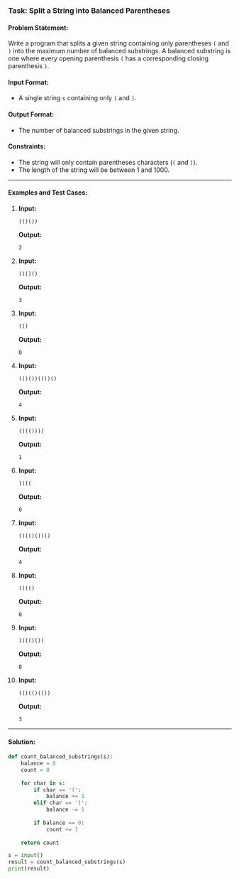 ### Task: Split a String into Balanced Parentheses

#### Problem Statement:
Write a program that splits a given string containing only parentheses `(` and `)` into the maximum number of balanced substrings. A balanced substring is one where every opening parenthesis `(` has a corresponding closing parenthesis `)`.

#### Input Format:
- A single string `s` containing only `(` and `)`.

#### Output Format:
- The number of balanced substrings in the given string.

#### Constraints:
- The string will only contain parentheses characters (`(` and `)`).
- The length of the string will be between 1 and 1000.

---

#### Examples and Test Cases:

1. **Input:**  
   ```
   (()())
   ```  
   **Output:**  
   ```
   2
   ```

2. **Input:**  
   ```
   ()()()
   ```  
   **Output:**  
   ```
   3
   ```

3. **Input:**  
   ```
   (()
   ```  
   **Output:**  
   ```
   0
   ```

4. **Input:**  
   ```
   (()())(())()
   ```  
   **Output:**  
   ```
   4
   ```

5. **Input:**  
   ```
   (((())))
   ```  
   **Output:**  
   ```
   1
   ```

6. **Input:**  
   ```
   ))((
   ```  
   **Output:**  
   ```
   0
   ```

7. **Input:**  
   ```
   ()(()())()
   ```  
   **Output:**  
   ```
   4
   ```

8. **Input:**  
   ```
   (((()
   ```  
   **Output:**  
   ```
   0
   ```

9. **Input:**  
   ```
   ))(()()(
   ```  
   **Output:**  
   ```
   0
   ```

10. **Input:**  
    ```
    (()(()()))
    ```  
    **Output:**  
    ```
    3
    ```

---

#### Solution:

```python
def count_balanced_substrings(s):
    balance = 0
    count = 0
    
    for char in s:
        if char == '(':
            balance += 1
        elif char == ')':
            balance -= 1
        
        if balance == 0:
            count += 1
    
    return count

s = input()
result = count_balanced_substrings(s)
print(result)
``` 
